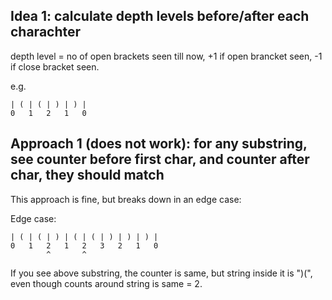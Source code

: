 
## Idea 1: calculate depth levels before/after each charachter

depth level = no of open brackets seen till now, +1 if open brancket seen, -1 if close bracket seen.

e.g.
```
| ( | ( | ) | ) |
0   1   2   1   0
```
## Approach 1 (does not work): for any substring, see counter before first char, and counter after char, they should match

This approach is fine, but breaks down in an edge case:

Edge case:
```
| ( | ( | ) | ( | ( | ) | ) | ) |
0   1   2   1   2   3   2   1   0
        ^       ^               
```
If you see above substring, the counter is same, but string inside it is ")(", even though counts around string is same = 2.


